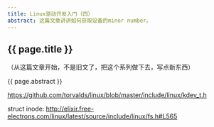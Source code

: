 ```yaml
---
title: Linux驱动开发入门（四）
abstract: 这篇文章讲讲如何获取设备的minor number。
---
```


## {{ page.title }}

（从这篇文章开始，不是旧文了，把这个系列做下去，写点新东西）

{{ page.abstract }}

https://github.com/torvalds/linux/blob/master/include/linux/kdev_t.h

struct inode: http://elixir.free-electrons.com/linux/latest/source/include/linux/fs.h#L565
